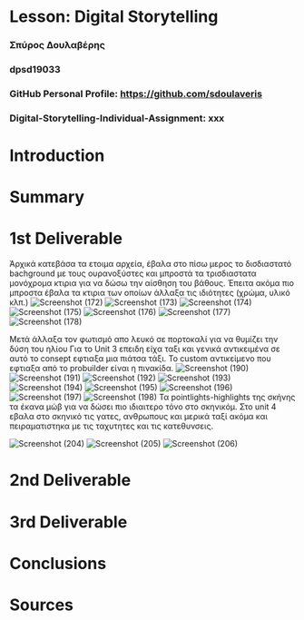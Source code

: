 # Lesson: Digital Storytelling

### Σπύρος Δουλαβέρης
### dpsd19033
### GitHub Personal Profile: https://github.com/sdoulaveris
### Digital-Storytelling-Individual-Assignment: xxx

# Introduction



# Summary


# 1st Deliverable
Άρχικά κατεβάσα τα ετοιμα αρχεία, έβαλα στο πίσω μερος το δισδιαστατό bachground με τους ουρανοξύστες και μπροστά τα τρισδιαστατα μονόχρομα κτιρια για να δώσω την αίσθηση του βάθους. Έπειτα ακόμα πιο μπροστα έβαλα τα κτιρια των οποίων άλλαξα τις ιδιότητες (χρώμα, υλικό κλπ.)
![Screenshot (172)](https://user-images.githubusercontent.com/101328993/227291934-9271dbeb-8e58-4ef6-9535-80bdd0f2845a.png)
![Screenshot (173)](https://user-images.githubusercontent.com/101328993/227292175-68dbf953-6018-4b7c-92ba-5a9235df1985.png)
![Screenshot (174)](https://user-images.githubusercontent.com/101328993/227292314-3eba9ca6-00bf-4bfd-af9b-fb98be0fa4c4.png)
![Screenshot (175)](https://user-images.githubusercontent.com/101328993/227292332-f4b4ca9e-3aac-43a1-894c-0e1c16c6fe3b.png)
![Screenshot (176)](https://user-images.githubusercontent.com/101328993/227292344-1d5dbae6-b954-4517-adb5-ff189e627597.png)
![Screenshot (177)](https://user-images.githubusercontent.com/101328993/227292352-34ea08ed-4905-490a-b9df-4b773c7e3248.png)
![Screenshot (178)](https://user-images.githubusercontent.com/101328993/227292358-4677f997-24d7-47ce-ac5f-70b4ac30d72d.png)

Μετά άλλαξα τον φωτισμό απο λευκό σε πορτοκαλί για να θυμίζει την δύση του ηλίου
Για το Unit 3 επειδη είχα ταξι και γενικά αντικειμένα σε αυτό το consept εφτιαξα μια πιάτσα τάξι. Το custom αντικείμενο που εφτιαξα από το probuilder είναι η πινακίδα.
![Screenshot (190)](https://user-images.githubusercontent.com/101328993/227302482-e5c813c4-7b10-4f9d-9bb9-49e02c520cd3.png)
![Screenshot (191)](https://user-images.githubusercontent.com/101328993/227302503-b43beb8a-f3d3-411a-9c04-dfcd2130dea6.png)
![Screenshot (192)](https://user-images.githubusercontent.com/101328993/227302508-3890f487-3cd1-40e3-8656-6cbe58288d86.png)
![Screenshot (193)](https://user-images.githubusercontent.com/101328993/227302509-1d526020-3c84-4cf3-9e00-fc825ba61ec7.png)
![Screenshot (194)](https://user-images.githubusercontent.com/101328993/227302511-1cd29c16-781b-460f-95ee-1b885b795bc9.png)
![Screenshot (195)](https://user-images.githubusercontent.com/101328993/227302512-91ba60ac-2628-4811-8e68-b3e2e8264573.png)
![Screenshot (196)](https://user-images.githubusercontent.com/101328993/227302514-733e411b-60ca-4962-b90a-9492046c7404.png)
![Screenshot (197)](https://user-images.githubusercontent.com/101328993/227302522-6bdec930-4beb-4d70-8b6f-89137f66bac9.png)
![Screenshot (198)](https://user-images.githubusercontent.com/101328993/227302525-09cdc225-26fe-4ada-88d6-ed595d6ba9f2.png)
Τα pointlights-highlights της σκήνης τα έκανα μώβ για να δώσει πιο ιδιαιτερο τόνο στο σκηνικόμ. Στο unit 4 εβαλα στο σκηνικό τις γατες, ανθρωπους και μερικά ταξί ακόμα και πειραματιστηκα με τις ταχυτητες και τις κατεθυνσεις.

![Screenshot (204)](https://user-images.githubusercontent.com/101328993/227305502-d4712022-14c4-48f0-b72c-395d1c29667a.png)
![Screenshot (205)](https://user-images.githubusercontent.com/101328993/227305743-f401f539-70bf-4336-808c-67ad624e6702.png)
![Screenshot (206)](https://user-images.githubusercontent.com/101328993/227305764-0304f36e-8126-4e27-8cf5-5b4d20f0b64d.png)


# 2nd Deliverable


# 3rd Deliverable 


# Conclusions


# Sources
